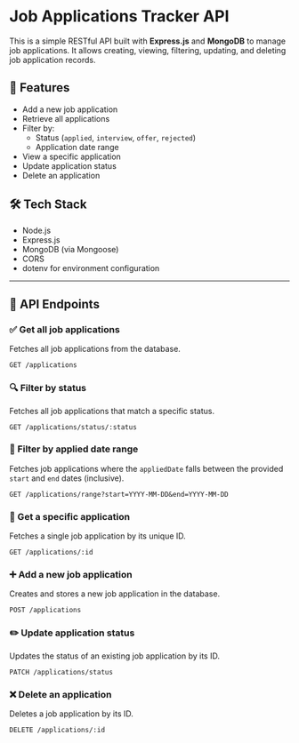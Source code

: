 # Job Applications Tracker API

This is a simple RESTful API built with **Express.js** and **MongoDB** to manage job applications. It allows creating, viewing, filtering, updating, and deleting job application records.

## 🚀 Features

- Add a new job application
- Retrieve all applications
- Filter by:
  - Status (`applied`, `interview`, `offer`, `rejected`)
  - Application date range
- View a specific application
- Update application status
- Delete an application

## 🛠️ Tech Stack

- Node.js
- Express.js
- MongoDB (via Mongoose)
- CORS
- dotenv for environment configuration

---

## 📘 API Endpoints

### ✅ Get all job applications

Fetches all job applications from the database.

```http
GET /applications
```

### 🔍 Filter by status

Fetches all job applications that match a specific status.

```http
GET /applications/status/:status
```

### 📅 Filter by applied date range

Fetches job applications where the `appliedDate` falls between the provided `start` and `end` dates (inclusive).

```http
GET /applications/range?start=YYYY-MM-DD&end=YYYY-MM-DD
```

### 🔎 Get a specific application

Fetches a single job application by its unique ID.

```http
GET /applications/:id
```

### ➕ Add a new job application

Creates and stores a new job application in the database.

```http
POST /applications
```

### ✏️ Update application status

Updates the status of an existing job application by its ID.

```http
PATCH /applications/status
```

### ❌ Delete an application

Deletes a job application by its ID.

```http
DELETE /applications/:id
```

